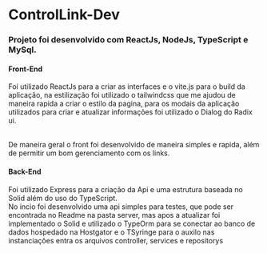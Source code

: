 ﻿# ControlLink-Dev
 
 ### Projeto foi desenvolvido com ReactJs, NodeJs, TypeScript e MySql.
 
 #### Front-End
 
 Foi utilizado ReactJs para a criar as interfaces e o vite.js para o build da aplicação, na estilização foi utilizado o tailwindcss que me ajudou de maneira rapida a criar o estilo da pagina, para os modais da aplicação utilizados para criar e atualizar informações foi utilizado o Dialog do Radix ui.
 
 <br>
 De maneira geral o front foi desenvolvido de maneira simples e rapida, além de permitir um bom gerenciamento com os links.
 
 #### Back-End
 
 Foi utilizado Express para a criação da Api e uma estrutura baseada no Solid além do uso do TypeScript.
 <br>
 No incio foi desenvolvido uma api simples para testes, que pode ser encontrada no Readme na pasta server, mas apos a atualizar foi implementado o Solid e utilizado o TypeOrm para se conectar ao banco de dados hospedado na Hostgator e o TSyringe para o auxilo nas instanciações entra os arquivos controller, services e repositorys
 
